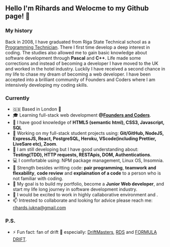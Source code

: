 ## Hello I'm Rihards and Welocme to my Github page! 👋

### My history

Back in 2008, I have graduated from Riga State Technical school as a [Programming Technician](https://www.rvt.lv/eng/department/computer/study-programm). There I first time develop a deep interest in coding. The studies also allowed me to gain basic knowledge about software development through **Pascal** and **C++**. Life made some corrections and instead of becoming a developer I have moved to the UK and worked in the hotel industry. Luckily I have received a second chance in my life to chase my dream of becoming a web developer. I have been accepted into a brilliant community of Founders and Coders where I am intensively developing my coding skills.

### Currently

- 🇬🇧 Based in London 💂
- 🎓 Learning full-stack web development **@[Founders and Coders](https://www.foundersandcoders.com/)**.
- 🌱 I have good knowledge of **HTML5 (semantic html), CSS3, Javascript, SQL**
- 🔭 Working on my full-stack student projects using: **Git/GitHub, NodeJS, ExpressJS, React, PostgreSQL, Heroku, VScode(including Prettier, LiveSare etc), Zoom**.
- 🗿 I am still developing but I have good understanding about: **Testing(TDD), HTTP requests, RESTApis, DOM, Authentications**.
- 💻 I comfortable using: NPM package management, Linux OS, Insomnia.
- 💪 Strength besides writting code: **pair programming**, **teamwork and flexability**, **code review** and **explaination of a code** to a person who is not familiar with coding. 
- 🎯 My goal is to build my portfolio, become a **Junior Web developer**, and start my life long journey in software development industry.
- 🤩 I would be excited to work in highly callaborative environment and .
- 📫 Intrested to collaborate and looking for advice please reach me: rihards.jukna@gmail.com

### P.S.

- ⚡ Fun fact: fan of drift 🏁 especially: [DriftMasters](https://www.driftmasters.gp/), [RDS](https://rdstv.ru/en/) and [FORMULA DRIFT](http://www.formulad.com/).
